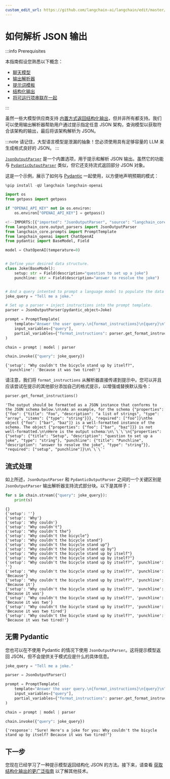 ```yaml
---
custom_edit_url: https://github.com/langchain-ai/langchain/edit/master/docs/docs/how_to/output_parser_json.ipynb
---
```

# 如何解析 JSON 输出

:::info Prerequisites

本指南假设您熟悉以下概念：
- [聊天模型](/docs/concepts/#chat-models)
- [输出解析器](/docs/concepts/#output-parsers)
- [提示词模板](/docs/concepts/#prompt-templates)
- [结构化输出](/docs/how_to/structured_output)
- [将可运行项串联在一起](/docs/how_to/sequence/)

:::

虽然一些大模型供应商支持 [内置方式返回结构化输出](/docs/how_to/structured_output)，但并非所有都支持。我们可以使用输出解析器帮助用户通过提示指定任意 JSON 架构，查询模型以获取符合该架构的输出，最后将该架构解析为 JSON。

:::note
请记住，大型语言模型是泄漏的抽象！您必须使用具有足够容量的 LLM 来生成格式良好的 JSON。
:::

[`JsonOutputParser`](https://python.langchain.com/api_reference/core/output_parsers/langchain_core.output_parsers.json.JsonOutputParser.html) 是一个内置选项，用于提示和解析 JSON 输出。虽然它的功能与 [`PydanticOutputParser`](https://python.langchain.com/api_reference/core/output_parsers/langchain_core.output_parsers.pydantic.PydanticOutputParser.html) 类似，但它还支持流式返回部分 JSON 对象。

这是一个示例，展示了如何与 [Pydantic](https://docs.pydantic.dev/) 一起使用，以方便地声明预期的模式：


```python
%pip install -qU langchain langchain-openai

import os
from getpass import getpass

if "OPENAI_API_KEY" not in os.environ:
    os.environ["OPENAI_API_KEY"] = getpass()
```


```python
<!--IMPORTS:[{"imported": "JsonOutputParser", "source": "langchain_core.output_parsers", "docs": "https://python.langchain.com/api_reference/core/output_parsers/langchain_core.output_parsers.json.JsonOutputParser.html", "title": "How to parse JSON output"}, {"imported": "PromptTemplate", "source": "langchain_core.prompts", "docs": "https://python.langchain.com/api_reference/core/prompts/langchain_core.prompts.prompt.PromptTemplate.html", "title": "How to parse JSON output"}, {"imported": "ChatOpenAI", "source": "langchain_openai", "docs": "https://python.langchain.com/api_reference/openai/chat_models/langchain_openai.chat_models.base.ChatOpenAI.html", "title": "How to parse JSON output"}]-->
from langchain_core.output_parsers import JsonOutputParser
from langchain_core.prompts import PromptTemplate
from langchain_openai import ChatOpenAI
from pydantic import BaseModel, Field

model = ChatOpenAI(temperature=0)


# Define your desired data structure.
class Joke(BaseModel):
    setup: str = Field(description="question to set up a joke")
    punchline: str = Field(description="answer to resolve the joke")


# And a query intented to prompt a language model to populate the data structure.
joke_query = "Tell me a joke."

# Set up a parser + inject instructions into the prompt template.
parser = JsonOutputParser(pydantic_object=Joke)

prompt = PromptTemplate(
    template="Answer the user query.\n{format_instructions}\n{query}\n",
    input_variables=["query"],
    partial_variables={"format_instructions": parser.get_format_instructions()},
)

chain = prompt | model | parser

chain.invoke({"query": joke_query})
```



```output
{'setup': "Why couldn't the bicycle stand up by itself?",
 'punchline': 'Because it was two tired!'}
```


请注意，我们将 `format_instructions` 从解析器直接传递到提示中。您可以并且应该尝试在提示的其他部分添加自己的格式提示，以增强或替换默认指令：


```python
parser.get_format_instructions()
```



```output
'The output should be formatted as a JSON instance that conforms to the JSON schema below.\n\nAs an example, for the schema {"properties": {"foo": {"title": "Foo", "description": "a list of strings", "type": "array", "items": {"type": "string"}}}, "required": ["foo"]}\nthe object {"foo": ["bar", "baz"]} is a well-formatted instance of the schema. The object {"properties": {"foo": ["bar", "baz"]}} is not well-formatted.\n\nHere is the output schema:\n\`\`\`\n{"properties": {"setup": {"title": "Setup", "description": "question to set up a joke", "type": "string"}, "punchline": {"title": "Punchline", "description": "answer to resolve the joke", "type": "string"}}, "required": ["setup", "punchline"]}\n\`\`\`'
```


## 流式处理

如上所述，`JsonOutputParser` 和 `PydanticOutputParser` 之间的一个关键区别是 `JsonOutputParser` 输出解析器支持流式部分块。以下是其样子：


```python
for s in chain.stream({"query": joke_query}):
    print(s)
```
```output
{}
{'setup': ''}
{'setup': 'Why'}
{'setup': 'Why couldn'}
{'setup': "Why couldn't"}
{'setup': "Why couldn't the"}
{'setup': "Why couldn't the bicycle"}
{'setup': "Why couldn't the bicycle stand"}
{'setup': "Why couldn't the bicycle stand up"}
{'setup': "Why couldn't the bicycle stand up by"}
{'setup': "Why couldn't the bicycle stand up by itself"}
{'setup': "Why couldn't the bicycle stand up by itself?"}
{'setup': "Why couldn't the bicycle stand up by itself?", 'punchline': ''}
{'setup': "Why couldn't the bicycle stand up by itself?", 'punchline': 'Because'}
{'setup': "Why couldn't the bicycle stand up by itself?", 'punchline': 'Because it'}
{'setup': "Why couldn't the bicycle stand up by itself?", 'punchline': 'Because it was'}
{'setup': "Why couldn't the bicycle stand up by itself?", 'punchline': 'Because it was two'}
{'setup': "Why couldn't the bicycle stand up by itself?", 'punchline': 'Because it was two tired'}
{'setup': "Why couldn't the bicycle stand up by itself?", 'punchline': 'Because it was two tired!'}
```
## 无需 Pydantic

您也可以在不使用 Pydantic 的情况下使用 `JsonOutputParser`。这将提示模型返回 JSON，但不会提供关于模式应是什么的具体信息。


```python
joke_query = "Tell me a joke."

parser = JsonOutputParser()

prompt = PromptTemplate(
    template="Answer the user query.\n{format_instructions}\n{query}\n",
    input_variables=["query"],
    partial_variables={"format_instructions": parser.get_format_instructions()},
)

chain = prompt | model | parser

chain.invoke({"query": joke_query})
```



```output
{'response': "Sure! Here's a joke for you: Why couldn't the bicycle stand up by itself? Because it was two tired!"}
```


## 下一步

您现在已经学习了一种提示模型返回结构化 JSON 的方法。接下来，请查看 [获取结构化输出的更广泛指南](/docs/how_to/structured_output) 以了解其他技术。
